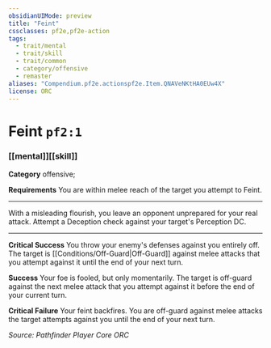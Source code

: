 ```yaml
---
obsidianUIMode: preview
title: "Feint"
cssclasses: pf2e,pf2e-action
tags:
  - trait/mental
  - trait/skill
  - trait/common
  - category/offensive
  - remaster
aliases: "Compendium.pf2e.actionspf2e.Item.QNAVeNKtHA0EUw4X"
license: ORC
---
```

# Feint `pf2:1`

### [[mental]][[skill]]

**Category** offensive; 




**Requirements** You are within melee reach of the target you attempt to Feint.

* * *

With a misleading flourish, you leave an opponent unprepared for your real attack. Attempt a Deception check against your target's Perception DC.

* * *

**Critical Success** You throw your enemy's defenses against you entirely off. The target is [[Conditions/Off-Guard|Off-Guard]] against melee attacks that you attempt against it until the end of your next turn.

**Success** Your foe is fooled, but only momentarily. The target is off-guard against the next melee attack that you attempt against it before the end of your current turn.

**Critical Failure** Your feint backfires. You are off-guard against melee attacks the target attempts against you until the end of your next turn.

*Source: Pathfinder Player Core*
*ORC*